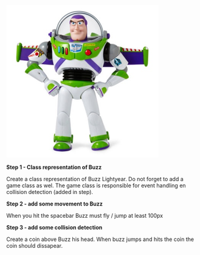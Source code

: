 ![](resources/EC474359F4000C74DDB1C02DD9FE33A0.jpg)

**Step 1 - Class representation of Buzz**

Create a class representation of Buzz Lightyear. Do not forget to add a game class as wel. The game class is responsible for event handling en collision detection (added in step).

**Step 2 - add some movement to Buzz**

When you hit the spacebar Buzz must fly / jump at least 100px

**Step 3 - add some collision detection**

Create a coin above Buzz his head. When buzz jumps and hits the coin the coin should dissapear.